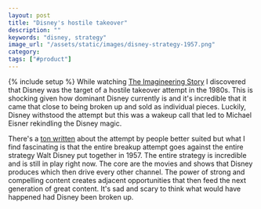```yaml
---
layout: post
title: "Disney's hostile takeover"
description: ""
keywords: "disney, strategy"
image_url: "/assets/static/images/disney-strategy-1957.png"
category:
tags: ["#product"]
---
```

{% include setup %}
While watching [The Imagineering Story](https://en.wikipedia.org/wiki/The_Imagineering_Story) I discovered that Disney was the target of a hostile takeover attempt in the 1980s. This is shocking given how dominant Disney currently is and it's incredible that it came that close to being broken up and sold as individual pieces. Luckily, Disney withstood the attempt but this was a wakeup call that led to Michael Eisner rekindling the Disney magic.

There's a [ton written](https://www.upi.com/Archives/1984/06/11/Walt-Disney-Productions-ended-financier-Saul-Steinbergs-takeover-attempt/1284455774400/) about the attempt by people better suited but what I find fascinating is that the entire breakup attempt goes against the entire strategy Walt Disney put together in 1957. The entire strategy is incredible and is still in play right now. The core are the movies and shows that Disney produces which then drive every other channel. The power of strong and compelling content creates adjacent opportunities that then feed the next generation of great content. It's sad and scary to think what would have happened had Disney been broken up.

<amp-img src="{{ IMG_PATH }}disney-strategy-1957.png" width="1024" height="896" layout="responsive" alt="Walt Disney's strategy from 1957"></amp-img>
